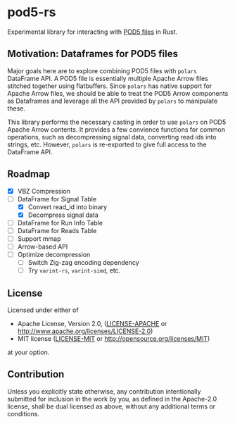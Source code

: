# pod5-rs

Experimental library for interacting with [POD5 files](https://github.com/nanoporetech/pod5-file-format) in Rust.

## Motivation: Dataframes for POD5 files

Major goals here are to explore combining POD5 files with `polars` DataFrame API. A POD5 file is essentially multiple Apache Arrow files stitched together using flatbuffers. Since `polars` has native support for Apache Arrow files, we should be able to treat the POD5 Arrow components as Dataframes and leverage all the API provided by `polars` to manipulate these.

This library performs the necessary casting in order to use `polars` on POD5 Apache Arrow contents. It provides a few convience functions for common operations, such as decompressing signal data, converting read ids into strings, etc. However, `polars` is re-exported to give full access to the DataFrame API.

## Roadmap

- [x] VBZ Compression
- [ ] DataFrame for Signal Table
  - [x] Convert read_id into binary
  - [x] Decompress signal data
- [ ] DataFrame for Run Info Table
- [ ] DataFrame for Reads Table
- [ ] Support mmap
- [ ] Arrow-based API
- [ ] Optimize decompression
  - [ ] Switch Zig-zag encoding dependency
  - [ ] Try `varint-rs`, `varint-simd`, etc.

## License

Licensed under either of

- Apache License, Version 2.0, ([LICENSE-APACHE](LICENSE-APACHE) or <http://www.apache.org/licenses/LICENSE-2.0>)
- MIT license ([LICENSE-MIT](LICENSE-MIT) or <http://opensource.org/licenses/MIT>)

at your option.

## Contribution

Unless you explicitly state otherwise, any contribution intentionally submitted
for inclusion in the work by you, as defined in the Apache-2.0 license, shall be
dual licensed as above, without any additional terms or conditions.
